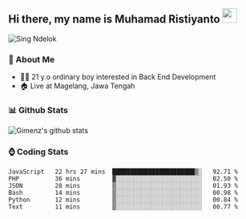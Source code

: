 
## Hi there, my name is Muhamad Ristiyanto <img src="https://github.com/TheDudeThatCode/TheDudeThatCode/blob/master/Assets/Hi.gif" width="29px">
 ![Sing Ndelok](https://komarev.com/ghpvc/?username=Gimenz&color=green)

### 👤 About Me
* 🤷‍♂️ 21 y.o ordinary boy interested in Back End Development
* 🏠 Live at Magelang, Jawa Tengah 

### 📊 Github Stats
  <img alt="Gimenz's github stats" src="https://github-readme-stats.vercel.app/api?username=Gimenz&count_private=true&hide=issues&show_icons=true&include_all_commits=true&line_height=24&border_radius=0"/>

### ⌚ Coding Stats
<!--START_SECTION:waka-->

```text
JavaScript   22 hrs 27 mins  ███████████████████████▒░   92.71 %
PHP          36 mins         ▓░░░░░░░░░░░░░░░░░░░░░░░░   02.50 %
JSON         28 mins         ▒░░░░░░░░░░░░░░░░░░░░░░░░   01.93 %
Bash         14 mins         ▒░░░░░░░░░░░░░░░░░░░░░░░░   00.98 %
Python       12 mins         ▒░░░░░░░░░░░░░░░░░░░░░░░░   00.84 %
Text         11 mins         ▒░░░░░░░░░░░░░░░░░░░░░░░░   00.77 %
```

<!--END_SECTION:waka-->
